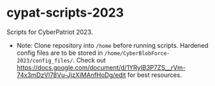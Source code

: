 # cypat-scripts-2023
Scripts for CyberPatriot 2023.
* Note: Clone repository into `/home` before running scripts. Hardened
config files are to be stored in `/home/CyberBlobForce-2023/config_files/`.
Check out https://docs.google.com/document/d/1YRyIB3P7ZS__rVm-74x3mDzVl78Vu-JjzXiMAnfHoDg/edit
for best resources.

